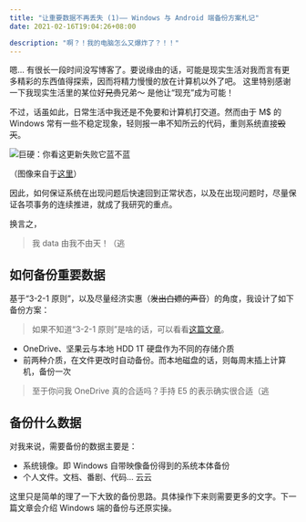 ```yaml
---
title: "让重要数据不再丢失 (1)—— Windows 与 Android 端备份方案札记"
date: 2021-02-16T19:04:26+08:00

description: "啊？！我的电脑怎么又爆炸了？！！"
---
```

嗯... 有很长一段时间没写博客了。要说缘由的话，可能是现实生活对我而言有更多精彩的东西值得探索，因而将精力慢慢的放在计算机以外了吧。
这里特别感谢一下我现实生活里的某位好~~兄贵~~兄弟～ 是他让“现充”成为可能！

不过，话虽如此，日常生活中我还是不免要和计算机打交道。然而由于 M$ 的 Windows 常有一些不稳定现象，轻则报一串不知所云的代码，重则系统直接~~毁灭~~。

![巨硬：你看这更新失败它蓝不蓝](https://cdn.sspai.com/article/4437137c-3634-79cd-1aeb-a11e48a7e3c1.jpg)

（图像来自于[这里](https://sspai.com/post/44051)）

因此，如何保证系统在出现问题后快速回到正常状态，以及在出现问题时，尽量保证各项事务的连续推进，就成了我研究的重点。

换言之，

> 我 data 由我不由天！（逃

## 如何备份重要数据

基于“3-2-1 原则”，以及尽量经济实惠（~~发出白嫖的声音~~）的角度，我设计了如下备份方案：

> 如果不知道“3-2-1 原则”是啥的话，可以看看[这篇文章](https://sspai.com/post/39591)。

- OneDrive、坚果云与本地 HDD 1T 硬盘作为不同的存储介质
- 前两种介质，在文件更改时自动备份。而本地磁盘的话，则每周末插上计算机，备份一次

> 至于你问我 OneDrive 真的合适吗？手持 E5 的表示确实很合适（逃


## 备份什么数据

对我来说，需要备份的数据主要是：

- 系统镜像。即 Windows 自带映像备份得到的系统本体备份
- 个人文件。文档、番剧、代码... 云云

这里只是简单的理了一下大致的备份思路。具体操作下来则需要更多的文字。下一篇文章会介绍 Windows 端的备份与还原实操。
